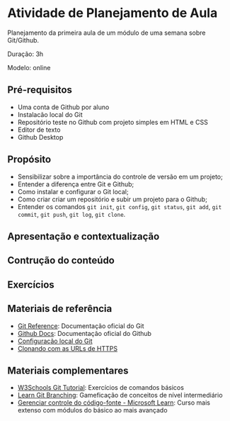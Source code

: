 # Atividade de Planejamento de Aula
Planejamento da primeira aula de um módulo de uma semana sobre Git/Github. 

Duração: 3h

Modelo: online




## Pré-requisitos
- Uma conta de Github por aluno
- Instalacão local do Git
- Repositório teste no Github com projeto simples em HTML e CSS
- Editor de texto
- Github Desktop

## Propósito
- Sensibilizar sobre a importância do controle de versão em um projeto;
- Entender a diferença entre Git e Github;
- Como instalar e configurar o Git local;
- Como criar criar um repositório e subir um projeto para o Github;
- Entender os comandos `git init`, `git config`, `git status`, `git add`, `git commit`, `git push`, `git log`, `git clone`.

## Apresentação e contextualização

## Contrução do conteúdo

## Exercícios

## Materiais de referência
- [Git Reference](https://git-scm.com/docs): Documentação oficial do Git
- [Github Docs](https://docs.github.com/pt): Documentação oficial do Github
- [Configuração local do Git](https://git-scm.com/book/pt-br/v2/Come%C3%A7ando-Configura%C3%A7%C3%A3o-Inicial-do-Git)
- [Clonando com as URLs de HTTPS](https://docs.github.com/pt/get-started/getting-started-with-git/about-remote-repositories#cloning-with-https-urls)

## Materiais complementares
- [W3Schools Git Tutorial](https://www.w3schools.com/git/): Exercícios de comandos básicos
- [Learn Git Branching](https://learngitbranching.js.org/?locale=pt_BR): Gameficação de conceitos de nível intermediário
- [Gerenciar controle do código-fonte - Microsoft Learn](https://learn.microsoft.com/pt-br/training/paths/az-400-manage-source-control/): Curso mais extenso com módulos do básico ao mais avançado